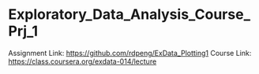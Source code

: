 # Exploratory_Data_Analysis_Course_Prj_1

Assignment Link: https://github.com/rdpeng/ExData_Plotting1
Course Link: https://class.coursera.org/exdata-014/lecture
